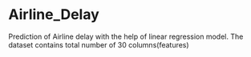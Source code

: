# Airline_Delay
Prediction of Airline delay with the help of linear regression model. The dataset contains total number of 30 columns(features)
